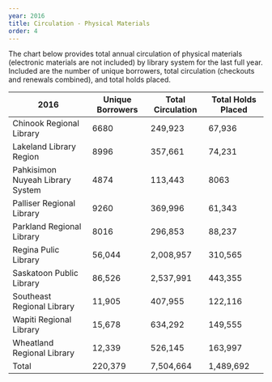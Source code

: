 ```yaml
---
year: 2016
title: Circulation - Physical Materials
order: 4
---
```


The chart below provides total annual circulation of physical materials (electronic materials are not included) by library system for the last full year.  Included are the number of unique borrowers, total circulation (checkouts and renewals combined), and total holds placed.

| 2016 | Unique Borrowers | Total Circulation | Total Holds Placed | 
| ---- | ---------------- | ----------------- | ------------------ |
| Chinook Regional Library | 6680 | 249,923 | 67,936 |
| Lakeland Library Region | 8996 | 357,661 | 74,231 |
| Pahkisimon Nuyeah Library System | 4874 | 113,443 | 8063 |
| Palliser Regional Library | 9260 | 369,996 | 61,343 |
| Parkland Regional Library | 8016 | 296,853 | 88,237 |
| Regina Pulic Library | 56,044 | 2,008,957 | 310,565 |
| Saskatoon Public Library | 86,526 | 2,537,991 | 443,355 |
| Southeast Regional Library | 11,905 | 407,955 | 122,116 |
| Wapiti Regional Library | 15,678 | 634,292 | 149,555 |
| Wheatland Regional Library | 12,339 | 526,145 | 163,997 |
| Total | 220,379 | 7,504,664 | 1,489,692 |